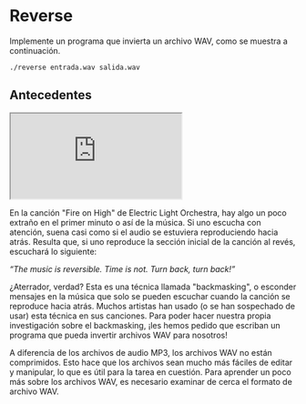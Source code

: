 Reverse
=======

Implemente un programa que invierta un archivo WAV, como se muestra a continuación.

    ./reverse entrada.wav salida.wav
    

Antecedentes
----------

<div class="ratio ratio-16x9" data-video=""><iframe allow="accelerometer; autoplay; encrypted-media; gyroscope; picture-in-picture" allowfullscreen="" class="border" data-video="" src="https://www.youtube.com/embed/J9iyqMwYtG4?modestbranding=0&amp;rel=0&amp;showinfo=0"></iframe></div>


En la canción "Fire on High" de Electric Light Orchestra, hay algo un poco extraño en el primer minuto o así de la música. Si uno escucha con atención, suena casi como si el audio se estuviera reproduciendo hacia atrás. Resulta que, si uno reproduce la sección inicial de la canción al revés, escuchará lo siguiente:

_“The music is reversible. Time is not. Turn back, turn back!”_

¿Aterrador, verdad? Esta es una técnica llamada "backmasking", o esconder mensajes en la música que solo se pueden escuchar cuando la canción se reproduce hacia atrás. Muchos artistas han usado (o se han sospechado de usar) esta técnica en sus canciones. Para poder hacer nuestra propia investigación sobre el backmasking, ¡les hemos pedido que escriban un programa que pueda invertir archivos WAV para nosotros!

A diferencia de los archivos de audio MP3, los archivos WAV no están comprimidos. Esto hace que los archivos sean mucho más fáciles de editar y manipular, lo que es útil para la tarea en cuestión. Para aprender un poco más sobre los archivos WAV, es necesario examinar de cerca el formato de archivo WAV.